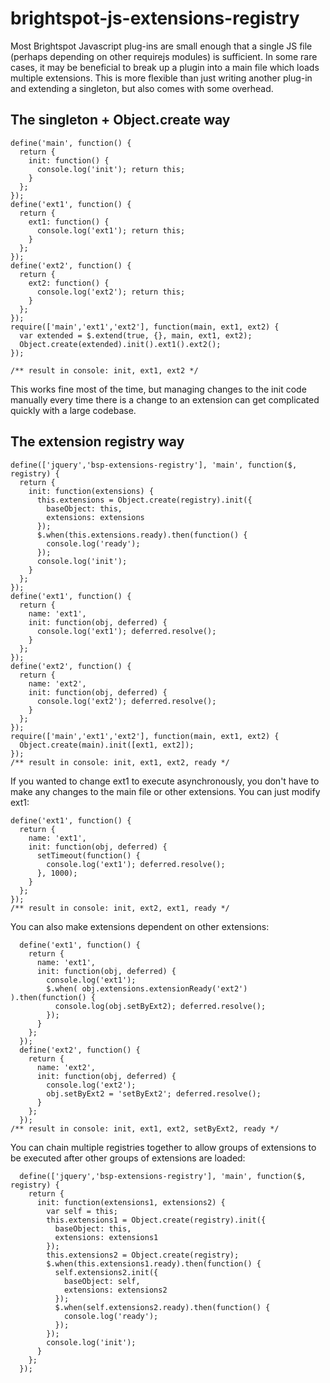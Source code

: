 # brightspot-js-extensions-registry

Most Brightspot Javascript plug-ins are small enough that a single JS file (perhaps depending on other requirejs modules) is sufficient. In some rare cases, it may be beneficial to break up a plugin into a main file which loads multiple extensions. This is more flexible than just writing another plug-in and extending a singleton, but also comes with some overhead.

## The singleton + Object.create way

    define('main', function() {
      return {
        init: function() {
          console.log('init'); return this;
        }
      };  
    });
    define('ext1', function() {
      return {
        ext1: function() {
          console.log('ext1'); return this;
        }
      };
    });
    define('ext2', function() {
      return {
        ext2: function() {
          console.log('ext2'); return this;
        }
      };
    });
    require(['main','ext1','ext2'], function(main, ext1, ext2) {
      var extended = $.extend(true, {}, main, ext1, ext2);
      Object.create(extended).init().ext1().ext2();
    });
    
    /** result in console: init, ext1, ext2 */
  
This works fine most of the time, but managing changes to the init code manually every time there is a change to an extension can get complicated quickly with a large codebase.

## The extension registry way

    define(['jquery','bsp-extensions-registry'], 'main', function($, registry) {
      return {
        init: function(extensions) {
          this.extensions = Object.create(registry).init({
            baseObject: this,
            extensions: extensions
          });
          $.when(this.extensions.ready).then(function() {
            console.log('ready');
          });
          console.log('init');
        }
      };
    });
    define('ext1', function() {
      return {
        name: 'ext1',
        init: function(obj, deferred) {
          console.log('ext1'); deferred.resolve();
        }
      };
    });
    define('ext2', function() {
      return {
        name: 'ext2',
        init: function(obj, deferred) {
          console.log('ext2'); deferred.resolve();
        }
      };
    });
    require(['main','ext1','ext2'], function(main, ext1, ext2) {
      Object.create(main).init([ext1, ext2]);
    });
    /** result in console: init, ext1, ext2, ready */

If you wanted to change ext1 to execute asynchronously, you don't have to make any changes to the main file or other extensions. You can just modify ext1:

    define('ext1', function() {
      return {
        name: 'ext1',
        init: function(obj, deferred) {
          setTimeout(function() {
            console.log('ext1'); deferred.resolve();
          }, 1000);
        }
      };
    });
    /** result in console: init, ext2, ext1, ready */

You can also make extensions dependent on other extensions:

      define('ext1', function() {
        return {
          name: 'ext1',
          init: function(obj, deferred) {
            console.log('ext1');
            $.when( obj.extensions.extensionReady('ext2') ).then(function() {
              console.log(obj.setByExt2); deferred.resolve();
            });
          }
        };
      });
      define('ext2', function() {
        return {
          name: 'ext2',
          init: function(obj, deferred) {
            console.log('ext2');
            obj.setByExt2 = 'setByExt2'; deferred.resolve();
          }
        };
      });
    /** result in console: init, ext1, ext2, setByExt2, ready */
  
You can chain multiple registries together to allow groups of extensions to be executed after other groups of extensions are loaded:

      define(['jquery','bsp-extensions-registry'], 'main', function($, registry) {
        return {
          init: function(extensions1, extensions2) {
            var self = this;
            this.extensions1 = Object.create(registry).init({
              baseObject: this,
              extensions: extensions1
            });
            this.extensions2 = Object.create(registry);
            $.when(this.extensions1.ready).then(function() {
              self.extensions2.init({
                baseObject: self,
                extensions: extensions2
              });
              $.when(self.extensions2.ready).then(function() {
                console.log('ready');
              });
            });
            console.log('init');
          }
        };
      });
